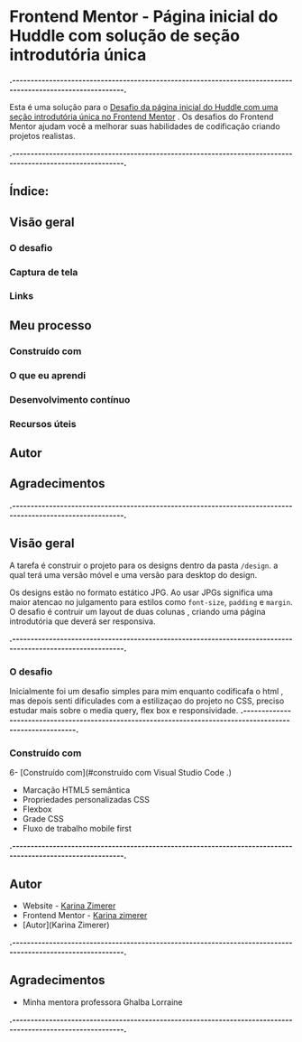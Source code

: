 # Frontend Mentor - Página inicial do Huddle com solução de seção introdutória única
**.-----------------------------------------------------------------------------------------------------------.**

Esta é uma solução para o [Desafio da página inicial do Huddle com uma seção introdutória única no Frontend Mentor](https://www.frontendmentor.io/challenges/huddle-landing-page-with-a-single-introductory-section-B_2Wvxgi0) .
Os desafios do Frontend Mentor ajudam você a melhorar suas habilidades de codificação criando projetos realistas.

**.-----------------------------------------------------------------------------------------------------------.**
## Índice:
## Visão geral
### O desafio
### Captura de tela
### Links
## Meu processo
### Construído com
### O que eu aprendi
### Desenvolvimento contínuo
### Recursos úteis
## Autor
## Agradecimentos

**.-----------------------------------------------------------------------------------------------------------.**

## Visão geral
A tarefa é construir o projeto para os designs dentro da pasta `/design`. a qual terá uma versão móvel e uma versão para desktop do design.

Os designs estão no formato estático JPG. Ao usar JPGs significa uma maior atencao  no julgamento para estilos como `font-size`, `padding` e `margin`.
O desafio é contruir um layout de duas colunas , criando uma página introdutória que deverá ser responsiva.

**.-----------------------------------------------------------------------------------------------------------.**


### O desafio
Inicialmente foi um  desafio simples para mim enquanto codificafa o html , mas depois  senti  dificulades com a estilizaçao do projeto no  CSS, preciso estudar mais sobre o media query, flex box e responsividade.
**.-----------------------------------------------------------------------------------------------------------.**


### Construído com
6- [Construído com](#construído com Visual Studio Code .)
- Marcação HTML5 semântica
- Propriedades personalizadas CSS
- Flexbox
- Grade CSS
- Fluxo de trabalho mobile first

**.-----------------------------------------------------------------------------------------------------------.**
## Autor
- Website - [Karina Zimerer](https://karinazimerer.46graus.com)
- Frontend Mentor - [Karina zimerer](https://www.frontendmentor.io/profile/yourusername)
- [Autor](Karina Zimerer)

**.-----------------------------------------------------------------------------------------------------------.**
## Agradecimentos
- Minha mentora professora Ghalba Lorraine

**.-----------------------------------------------------------------------------------------------------------.**

